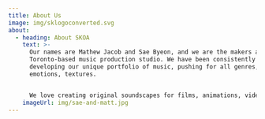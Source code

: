 ```yaml
---
title: About Us
image: img/sklogoconverted.svg
about:
  - heading: About SKOA
    text: >-
      Our names are Mathew Jacob and Sae Byeon, and we are the makers at SKOA, a
      Toronto-based music production studio. We have been consistently
      developing our unique portfolio of music, pushing for all genres,
      emotions, textures.  


      We love creating original soundscapes for films, animations, video games, podcasts and other medias to bring the right atmosphere for the contents. Let us know what you have in mind - we would love to help you tell your stories. 
    imageUrl: img/sae-and-matt.jpg
---
```

